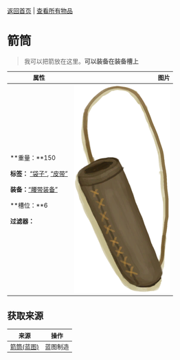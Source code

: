 [返回首页](index.md)   |  [查看所有物品](object.md)
# 箭筒  
> 我可以把箭放在这里。<b>可以装备在装备槽上</b>  
  
  属性  |   图片   
 ----  |  ----:   
 **重量：**150<br><br>**标签：**	[“袋子”](tag_Bag.md), [“皮带”](tag_Belt.md)<br><br>**装备：**[“腰带装备”](eTag_Belt.md)<br><br>**槽位：**6<br><br>**过滤器：**  |  ![](Sprite/Quiver.png)   
  
## 获取来源  
来源  |  操作  
----  |  ----  
[箭筒(蓝图)](Bp_Quiver.md)  |  蓝图制造  
